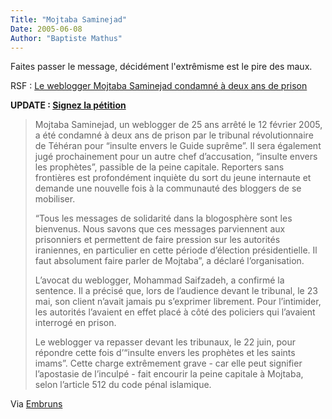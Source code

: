 ```yaml
---
Title: "Mojtaba Saminejad"
Date: 2005-06-08
Author: "Baptiste Mathus"
---
```




Faites passer le message, décidément l'extrêmisme est le pire des maux.

RSF : [Le weblogger Mojtaba Saminejad condamné à deux ans de
prison](http://www.rsf.org/article.php3?id_article=12563)

**UPDATE : [Signez la
pétition](http://www.iabolish.com/campaigns/campaign.php?id=Motjaba)**

> Mojtaba Saminejad, un weblogger de 25 ans arrêté le 12 février 2005, a
> été condamné à deux ans de prison par le tribunal révolutionnaire de
> Téhéran pour “insulte envers le Guide suprême”. Il sera également jugé
> prochainement pour un autre chef d’accusation, “insulte envers les
> prophètes”, passible de la peine capitale. Reporters sans frontières
> est profondément inquiète du sort du jeune internaute et demande une
> nouvelle fois à la communauté des bloggers de se mobiliser.
>
> “Tous les messages de solidarité dans la blogosphère sont les
> bienvenus. Nous savons que ces messages parviennent aux prisonniers et
> permettent de faire pression sur les autorités iraniennes, en
> particulier en cette période d’élection présidentielle. Il faut
> absolument faire parler de Mojtaba”, a déclaré l’organisation.
>
> L’avocat du weblogger, Mohammad Saifzadeh, a confirmé la sentence. Il
> a précisé que, lors de l’audience devant le tribunal, le 23 mai, son
> client n’avait jamais pu s’exprimer librement. Pour l’intimider, les
> autorités l’avaient en effet placé à côté des policiers qui l’avaient
> interrogé en prison.
>
> Le weblogger va repasser devant les tribunaux, le 22 juin, pour
> répondre cette fois d’“insulte envers les prophètes et les saints
> imams”. Cette charge extrêmement grave - car elle peut signifier
> l’apostasie de l’inculpé - fait encourir la peine capitale à Mojtaba,
> selon l’article 512 du code pénal islamique.

Via [Embruns](http://embruns.net/actus_et_opinions/002534.html)


